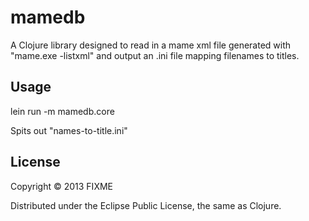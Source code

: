 # mamedb

A Clojure library designed to read in a mame xml file generated with "mame.exe -listxml" and output an .ini file mapping filenames to titles.

## Usage

lein run -m mamedb.core

Spits out "names-to-title.ini"

## License

Copyright © 2013 FIXME

Distributed under the Eclipse Public License, the same as Clojure.
